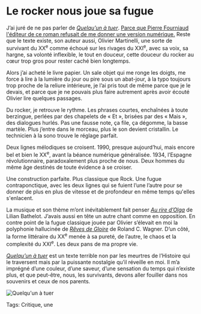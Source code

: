 # Le rocker nous joue sa fugue

J’ai juré de ne pas parler de [*Quelqu’un à tuer*](http://www.lamanufacturedelivres.com/le_site/Quelquun_a_tuer.html). [Parce que Pierre Fourniaud l'éditeur de ce roman refusait de me donner une version numérique.](/2015/04/24/lediteur-qui-ne-fait-pas-confiance-aux-lecteurs/) Reste que le texte existe, son auteur aussi, Olivier Martinelli, une sorte de survivant du XX<sup>e</sup> comme échoué sur les rivages du XXI<sup>e</sup>, avec sa voix, sa hargne, sa volonté inflexible, le tout en douceur, cette douceur du rocker au cœur trop gros pour rester caché bien longtemps.

Alors j’ai acheté le livre papier. Un sale objet qui me ronge les doigts, me force à lire à la lumière du jour ou pire sous un abat-jour, à la typo toujours trop proche de la reliure intérieure, je l’ai pris tout de même parce que je le devais, et parce que je ne pouvais plus faire autrement après avoir écouté Olivier lire quelques passages.

Du rocker, je retrouve le rythme. Les phrases courtes, enchaînées à toute berzingue, perlées par des chapelets de « Et », brisées par des « Mais », des dialogues hurlés. Pas une fausse note, ça file, ça dégomme, la basse martèle. Plus j’entre dans le morceau, plus le son devient cristallin. Le technicien à la sono trouve le réglage parfait.

Deux lignes mélodiques se croisent. 1990, presque aujourd’hui, mais encore bel et bien le XX<sup>e</sup>, avant la béance numérique généralisée. 1934, l’Espagne révolutionnaire, paradoxalement plus proche de nous. Deux hommes du même âge destinés de toute évidence à se croiser.

Une construction parfaite. Plus classique que Rock. Une fugue contraponctique, avec les deux lignes qui se fuient l’une l’autre pour se donner de plus en plus de vitesse et de profondeur en même temps qu'elles s'enlacent.

La musique et son thème m’ont inévitablement fait penser [*Au rire d’Olga*](/2010/07/04/le-rire-olga/) de Lilian Bathelot. J’avais aussi en tête un autre chant comme en opposition. En contre point de la fugue classique jouée par Olivier s’élevait en moi la polyphonie hallucinée de [*Rêves de Gloire*](/2012/08/06/roland-c-wagner-1960-2012/) de Roland C. Wagner. D’un côté, la forme littéraire du XX<sup>e</sup> menée à sa pureté, de l’autre, le chaos et la complexité du XXI<sup>e</sup>. Les deux pans de ma propre vie.

[*Quelqu’un à tuer*](http://www.lamanufacturedelivres.com/le_site/Quelquun_a_tuer.html) est un texte terrible non par les meurtres de l’Histoire qui le traversent mais par la puissante nostalgie qu’il réveille en moi. Il m’a imprégné d’une couleur, d’une saveur, d’une sensation du temps qui n’existe plus, et que peut-être, nous, les survivants, devons aller fouiller dans nos souvenirs et ceux de nos parents.

![Quelqu'un à tuer](https://tcrouzet.com/images_tc/2015/05/qqtuer.jpg)



Tags: Critique, une
